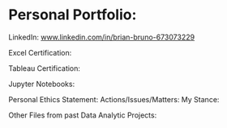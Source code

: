 # Personal Portfolio: 

LinkedIn: www.linkedin.com/in/brian-bruno-673073229

Excel Certification: 

Tableau Certification: 

Jupyter Notebooks: 

Personal Ethics Statement: 
Actions/Issues/Matters:             My Stance: 

Other Files from past Data Analytic Projects: 
